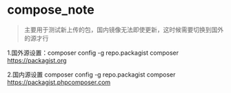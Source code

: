 # compose_note

> 主要用于测试新上传的包，国内镜像无法即使更新，这时候需要切换到国外的源才行

1.国外源设置：composer config -g repo.packagist composer https://packagist.org

2.国内源设置 composer config -g repo.packagist composer https://packagist.phpcomposer.com

